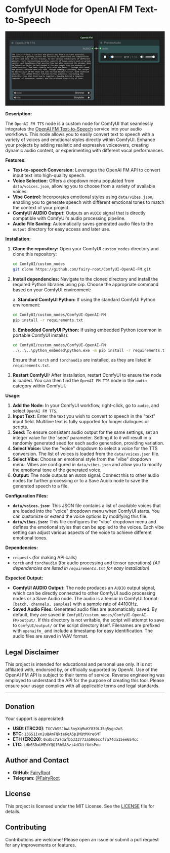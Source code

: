 # ComfyUI Node for OpenAI FM Text-to-Speech

<div align="center">
  <img src="imgs/1.png">
</div>

**Description:**

The `OpenAI FM TTS` node is a custom node for ComfyUI that seamlessly integrates the [OpenAI FM Text-to-Speech](https://www.openai.fm/) service into your audio workflows. This node allows you to easily convert text to speech with a variety of voices and emotional styles directly within ComfyUI. Enhance your projects by adding realistic and expressive voiceovers, creating dynamic audio content, or experimenting with different vocal performances.

**Features:**

-   **Text-to-speech Conversion:** Leverages the OpenAI FM API to convert input text into high-quality speech.
-   **Voice Selection:** Offers a dropdown menu populated from `data/voices.json`, allowing you to choose from a variety of available voices.
-   **Vibe Control:** Incorporates emotional styles using `data/vibes.json`, enabling you to generate speech with different emotional tones to match the context of your project.
-   **ComfyUI AUDIO Output:**  Outputs an `AUDIO` signal that is directly compatible with ComfyUI's audio processing pipeline.
-   **Audio File Saving:** Automatically saves generated audio files to the `output` directory for easy access and later use.

**Installation:**

1.  **Clone the repository:** Open your ComfyUI `custom_nodes` directory and clone this repository:
    ```bash
    cd ComfyUI/custom_nodes
    git clone https://github.com/fairy-root/ComfyUI-OpenAI-FM.git
    ```

2.  **Install dependencies:** Navigate to the cloned directory and install the required Python libraries using pip. Choose the appropriate command based on your ComfyUI environment:

    a. **Standard ComfyUI Python:** If using the standard ComfyUI Python environment:
    ```bash
    cd ComfyUI/custom_nodes/ComfyUI-OpenAI-FM
    pip install -r requirements.txt
    ```

    b. **Embedded ComfyUI Python:** If using embedded Python (common in portable ComfyUI installs):
    ```bash
    cd ComfyUI/custom_nodes/ComfyUI-OpenAI-FM
    ..\..\..\python_embeded\python.exe -m pip install -r requirements.txt
    ```
    Ensure that `torch` and `torchaudio` are installed, as they are listed in `requirements.txt`.

3.  **Restart ComfyUI:** After installation, restart ComfyUI to ensure the node is loaded. You can then find the `OpenAI FM TTS` node in the `audio` category within ComfyUI.

**Usage:**

1.  **Add the Node:** In your ComfyUI workflow, right-click, go to `audio`, and select `OpenAI FM TTS`.
2.  **Input Text:** Enter the text you wish to convert to speech in the "text" input field. Multiline text is fully supported for longer dialogues or scripts.
3.  **Seed:**  To ensure consistent audio output for the same settings, set an integer value for the 'seed' parameter. Setting it to `0` will result in a randomly generated seed for each audio generation, providing variation.
4.  **Select Voice:** Use the "voice" dropdown to select a voice for the TTS conversion. The list of voices is loaded from the `data/voices.json` file.
5.  **Select Vibe:** Choose an emotional style from the "vibe" dropdown menu. Vibes are configured in `data/vibes.json` and allow you to modify the emotional tone of the generated voice.
6.  **Output:** The node outputs an `AUDIO` signal. Connect this to other audio nodes for further processing or to a Save Audio node to save the generated speech to a file.

**Configuration Files:**

-   **`data/voices.json`:** This JSON file contains a list of available voices that are loaded into the "voice" dropdown menu when ComfyUI starts. You can customize or extend the voice options by modifying this file.
-   **`data/vibes.json`:**  This file configures the "vibe" dropdown menu and defines the emotional styles that can be applied to the voices. Each vibe setting can adjust various aspects of the voice to achieve different emotional tones.

**Dependencies:**

-   `requests` (for making API calls)
-   `torch` and `torchaudio` (for audio processing and tensor operations)
    *(All dependencies are listed in `requirements.txt` for easy installation)*

**Expected Output:**

-   **ComfyUI AUDIO Output:** The node produces an `AUDIO` output signal, which can be directly connected to other ComfyUI audio processing nodes or a Save Audio node. The audio is a tensor in ComfyUI format: `[batch, channels, samples]` with a sample rate of 44100Hz.
-   **Saved Audio Files:** Generated audio files are automatically saved. By default, they are saved in `ComfyUI/custom_nodes/ComfyUI-OpenAI-FM/output/`. If this directory is not writable, the script will attempt to save to `ComfyUI/output/` or the script directory itself. Filenames are prefixed with `openaifm_` and include a timestamp for easy identification. The audio files are saved in WAV format.

## Legal Disclaimer

This project is intended for educational and personal use only. It is not affiliated with, endorsed by, or officially supported by OpenAI. Use of the OpenAI FM API is subject to their terms of service. Reverse engineering was employed to understand the API for the purpose of creating this tool. Please ensure your usage complies with all applicable terms and legal standards.

---

## Donation

Your support is appreciated:

- **USDt (TRC20)**: `TGCVbSSJbwL5nyXqMuKY839LJ5q5ygn2uS`
- **BTC**: `13GS1ixn2uQAmFQkte6qA5p1MQtMXre6MT`
- **ETH (ERC20)**: `0xdbc7a7dafbb333773a5866ccf7a74da15ee654cc`
- **LTC**: `Ldb6SDxUMEdYQQfRhSA3zi4dCUtfUdsPou`

## Author and Contact

- **GitHub**: [FairyRoot](https://github.com/fairy-root)
- **Telegram**: [@FairyRoot](https://t.me/FairyRoot)

## License

This project is licensed under the MIT License. See the [LICENSE](LICENSE) file for details.

## Contributing

Contributions are welcome! Please open an issue or submit a pull request for any improvements or features.
